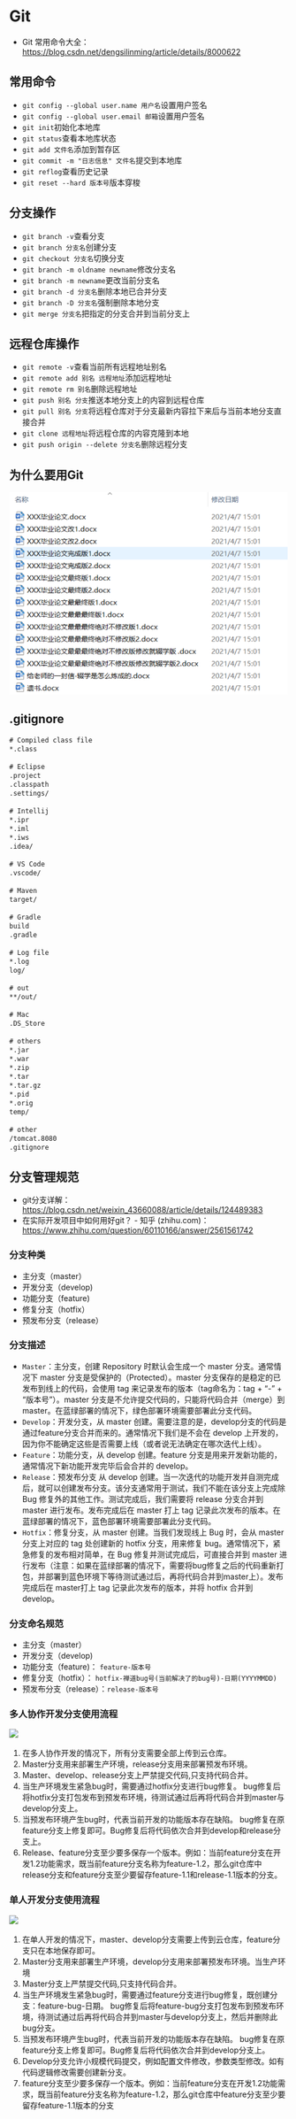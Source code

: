 # Git

* Git 常用命令大全：<https://blog.csdn.net/dengsilinming/article/details/8000622>

## 常用命令

* `git config --global user.name 用户名`设置用户签名
* `git config --global user.email 邮箱`设置用户签名
* `git init`初始化本地库
* `git status`查看本地库状态
* `git add 文件名`添加到暂存区
* `git commit -m "日志信息" 文件名`提交到本地库
* `git reflog`查看历史记录
* `git reset --hard 版本号`版本穿梭

## 分支操作

* `git branch -v`查看分支
* `git branch 分支名`创建分支
* `git checkout 分支名`切换分支
* `git branch -m oldname newname`修改分支名
* `git branch -m newname`更改当前分支名
* `git branch -d 分支名`删除本地已合并分支
* `git branch -D 分支名`强制删除本地分支
* `git merge 分支名`把指定的分支合并到当前分支上

## 远程仓库操作

* `git remote -v`查看当前所有远程地址别名
* `git remote add 别名 远程地址`添加远程地址
* `git remote rm 别名`删除远程地址
* `git push 别名 分支`推送本地分支上的内容到远程仓库
* `git pull 别名 分支`将远程仓库对于分支最新内容拉下来后与当前本地分支直接合并
* `git clone 远程地址`将远程仓库的内容克隆到本地
* `git push origin --delete 分支名`删除远程分支

## 为什么要用Git

![](img/20220315085432.png)

## .gitignore

```
# Compiled class file
*.class

# Eclipse
.project
.classpath
.settings/

# Intellij
*.ipr
*.iml
*.iws
.idea/

# VS Code
.vscode/

# Maven
target/

# Gradle
build
.gradle

# Log file
*.log
log/

# out
**/out/

# Mac
.DS_Store

# others
*.jar
*.war
*.zip
*.tar
*.tar.gz
*.pid
*.orig
temp/

# other
/tomcat.8080
.gitignore
```

## 分支管理规范

* git分支详解：<https://blog.csdn.net/weixin_43660088/article/details/124489383>
* 在实际开发项目中如何用好git？ - 知乎 (zhihu.com)：<https://www.zhihu.com/question/60110166/answer/2561561742>

### 分支种类

* 主分支（master）
* 开发分支（develop)
* 功能分支（feature)
* 修复分支（hotfix）
* 预发布分支（release）

### 分支描述

* `Master`：主分支，创建 Repository 时默认会生成一个 master 分支。通常情况下 master 分支是受保护的（Protected）。master 分支保存的是稳定的已发布到线上的代码，会使用 tag 来记录发布的版本（tag命名为：tag  + “-” + “版本号”）。master 分支是不允许提交代码的，只能将代码合并（merge）到 master。在蓝绿部署的情况下，绿色部署环境需要部署此分支代码。
* `Develop`：开发分支，从 master 创建。需要注意的是，develop分支的代码是通过feature分支合并而来的。通常情况下我们是不会在 develop 上开发的，因为你不能确定这些是否需要上线（或者说无法确定在哪次迭代上线）。
* `Feature`：功能分支，从 develop 创建。feature 分支是用来开发新功能的，通常情况下新功能开发完毕后会合并的 develop。
* `Release`：预发布分支 从 develop 创建。当一次迭代的功能开发并自测完成后，就可以创建发布分支。该分支通常用于测试，我们不能在该分支上完成除Bug 修复外的其他工作。测试完成后，我们需要将 release 分支合并到 master 进行发布。发布完成后在 master 打上 tag 记录此次发布的版本。在蓝绿部署的情况下，蓝色部署环境需要部署此分支代码。
* `Hotfix`：修复分支，从 master 创建。当我们发现线上 Bug 时，会从 master 分支上对应的 tag 处创建新的 hotfix 分支，用来修复 bug。通常情况下，紧急修复的发布相对简单，在 Bug 修复并测试完成后，可直接合并到 master 进行发布（注意：如果在蓝绿部署的情况下，需要将bug修复之后的代码重新打包，并部署到蓝色环境下等待测试通过后，再将代码合并到master上）。发布完成后在 master打上 tag 记录此次发布的版本，并将 hotfix 合并到 develop。

### 分支命名规范

* 主分支（master）
* 开发分支（develop)
* 功能分支（feature)： `feature-版本号`
* 修复分支（hotfix）： `hotfix-禅道bug号(当前解决了的bug号)-日期(YYYYMMDD)`
* 预发布分支（release）：`release-版本号`

### 多人协作开发分支使用流程

![](https://img-blog.csdnimg.cn/20200521174159289.png)

1. 在多人协作开发的情况下，所有分支需要全部上传到云仓库。
2. Master分支用来部署生产环境，release分支用来部署预发布环境。
3. Master、develop、release分支上严禁提交代码,只支持代码合并。
4. 当生产环境发生紧急bug时，需要通过hotfix分支进行bug修复。 bug修复后将hotfix分支打包发布到预发布环境，待测试通过后再将代码合并到master与develop分支上。
5. 当预发布环境产生bug时，代表当前开发的功能版本存在缺陷。 bug修复在原feature分支上修复即可。Bug修复后将代码依次合并到develop和release分支上。
6. Release、feature分支至少要多保存一个版本。例如：当前feature分支在开发1.2功能需求，既当前feature分支名称为feature-1.2，那么git仓库中release分支和feature分支至少要留存feature-1.1和release-1.1版本的分支。

### 单人开发分支使用流程

![](https://img-blog.csdnimg.cn/20200521174214846.png)

1. 在单人开发的情况下，master、develop分支需要上传到云仓库，feature分支只在本地保存即可。
2. Master分支用来部署生产环境，develop分支用来部署预发布环境。当生产环境
3. Master分支上严禁提交代码,只支持代码合并。
4. 当生产环境发生紧急bug时，需要通过feature分支进行bug修复，既创建分支：feature-bug-日期。 bug修复后将feature-bug分支打包发布到预发布环境，待测试通过后再将代码合并到master与develop分支上，然后并删除此bug分支。
5. 当预发布环境产生bug时，代表当前开发的功能版本存在缺陷。 bug修复在原feature分支上修复即可。Bug修复后将代码依次合并到develop分支上。
6. Develop分支允许小规模代码提交，例如配置文件修改，参数类型修改。如有代码逻辑修改需要创建新分支。
7. feature分支至少要多保存一个版本。例如：当前feature分支在开发1.2功能需求，既当前feature分支名称为feature-1.2，那么git仓库中feature分支至少要留存feature-1.1版本的分支
